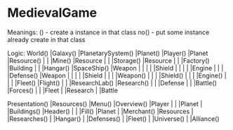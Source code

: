 # MedievalGame

Meanings:
() - create a instance in that class
no() - put some instance already create in that class

Logic:
World()  |Galaxy()   |PlanetarySystem()  |Planet()
            |Player()	|Planet     |Resource()
            |           |           |Mine() |Resource
            |           |		    |Storage()  |Resource
		    |		    |		    |Factory()  |Building
		    |		    |		    |Hangar()   |SpaceShip()    |Weapon
		    |		    |		    |		    |			    |Shield
		    |		    |		    |		    |			    |Engine
		    |		    |		    |		    |Defense()		|Weapon
		    |		    |		    |		    |			    |Shield
		    |		    |		    |		    |Weapon()
		    |		    |		    |		    |Shield()
		    |		    |		    |		    |Engine()
            |           |           |           |Fleet()    |Flight()
		    |		    |		    |ResearchLab()  |Research()
		    |		    |		    |Defense
		    |		    |		    |Battle()   |Forces()
            |           |           |Fleet
		    |		    |Research
		    |
            |Battle

Presentation()  |Resources()
			    |Menu() |Overview() |Player
				|		|           |Planet
			    |		|Buildings()    |Header()
			    |		|			    |Fill()     |Planet
			    |		|Merchant()     |Resources
			    |		|Researches()
			    |		|Hangar()
			    |		|Defenses()
			    |		|Fleet()
			    |		|Universe()
			    |		|Alliance()
